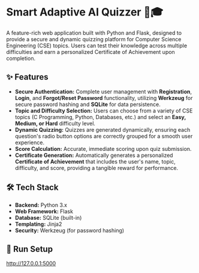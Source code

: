 # Smart Adaptive AI Quizzer 🧠🎓

A feature-rich web application built with Python and Flask, designed to provide a secure and dynamic quizzing platform for Computer Science Engineering (CSE) topics. Users can test their knowledge across multiple difficulties and earn a personalized Certificate of Achievement upon completion.

## ✨ Features

* **Secure Authentication:** Complete user management with **Registration**, **Login**, and **Forgot/Reset Password** functionality, utilizing **Werkzeug** for secure password hashing and **SQLite** for data persistence.
* **Topic and Difficulty Selection:** Users can choose from a variety of CSE topics (C Programming, Python, Databases, etc.) and select an **Easy, Medium, or Hard** difficulty level.
* **Dynamic Quizzing:** Quizzes are generated dynamically, ensuring each question's radio button options are correctly grouped for a smooth user experience.
* **Score Calculation:** Accurate, immediate scoring upon quiz submission.
* **Certificate Generation:** Automatically generates a personalized **Certificate of Achievement**  that includes the user's name, topic, difficulty, and score, providing a tangible reward for performance.

## 🛠️ Tech Stack

* **Backend:** Python 3.x
* **Web Framework:** Flask
* **Database:** SQLite (built-in)
* **Templating:** Jinja2
* **Security:** Werkzeug (for password hashing)

## 🚀 Run Setup
 http://127.0.0.1:5000

